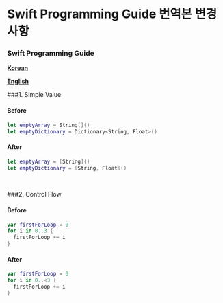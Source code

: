 # Swift Programming Guide 번역본 변경사항

### Swift Programming Guide

**[Korean](http://swift.leantra.kr/#a-swift-tour)**

**[English](https://developer.apple.com/library/mac/documentation/Swift/Conceptual/Swift_Programming_Language/index.html)**

###1. Simple Value

#### Before
```swift
let emptyArray = String[]()
let emptyDictionary = Dictionary<String, Float>()
```
#### After
```swift
let emptyArray = [String]()
let emptyDictionary = [String, Float]()
```
<br />

###2. Control Flow

#### Before
```swift
var firstForLoop = 0
for i in 0..3 {
  firstForLoop += i
}
```
#### After
```swift
var firstForLoop = 0
for i in 0..<3 {
  firstForLoop += i
}
```
